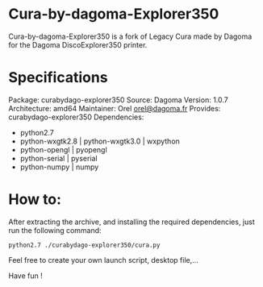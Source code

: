 # Cura-by-dagoma-Explorer350
Cura-by-dagoma-Explorer350 is a fork of Legacy Cura made by Dagoma for the Dagoma DiscoExplorer350 printer.

# Specifications
Package: curabydago-explorer350
Source: Dagoma
Version: 1.0.7
Architecture: amd64
Maintainer: Orel <orel@dagoma.fr>
Provides: curabydago-explorer350
Dependencies:
* python2.7
* python-wxgtk2.8 | python-wxgtk3.0 | wxpython
* python-opengl | pyopengl
* python-serial | pyserial
* python-numpy | numpy

# How to:
After extracting the archive, and installing the required dependencies, just run the following command:
```
python2.7 ./curabydago-explorer350/cura.py
```
Feel free to create your own launch script, desktop file,...

Have fun !
